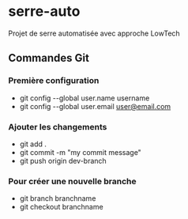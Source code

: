 # serre-auto
Projet de serre automatisée avec approche LowTech

## Commandes Git
### Première configuration
* git config --global user.name username
* git config --global user.email user@email.com

### Ajouter les changements
* git add .
* git commit -m "my commit message"
* git push origin dev-branch

### Pour créer une nouvelle branche
* git branch branchname
* git checkout branchname
